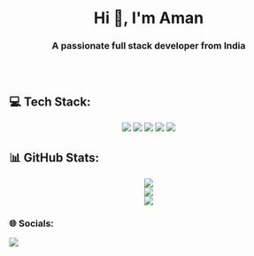 <h1 align="center">Hi 👋, I'm Aman</h1>
<h3 align="center">A passionate full stack developer from India</h3>

<br>

<p align="center">
  <a href="https://twitter.com/" target="blank">
    <img src="https://img.shields.io/twitter/follow/?logo=twitter&style=for-the-badge" alt="" />
  </a>
</p>

<h2 align="left">💻 Tech Stack:</h2>

<p align="center">
  <img src="https://img.shields.io/badge/c-%2300599C.svg?style=for-the-badge&logo=c&logoColor=white" />
  <img src="https://img.shields.io/badge/c++-%2300599C.svg?style=for-the-badge&logo=c%2B%2B&logoColor=white" />
  <img src="https://img.shields.io/badge/css3-%231572B6.svg?style=for-the-badge&logo=css3&logoColor=white" />
  <img src="https://img.shields.io/badge/html5-%23E34F26.svg?style=for-the-badge&logo=html5&logoColor=white" />
  <img src="https://img.shields.io/badge/javascript-%23323330.svg?style=for-the-badge&logo=javascript&logoColor=%23F7DF1E" />
</p>

<h2 align="left">📊 GitHub Stats:</h2>

<p align="center">
  <img src="https://github-readme-stats.vercel.app/api?username=imamanjangra&theme=transparent&hide_border=false&include_all_commits=false&count_private=false" /><br/>
  <img src="https://nirzak-streak-stats.vercel.app/?user=imamanjangra&theme=transparent&hide_border=false" /><br/>
  <img src="https://github-readme-stats.vercel.app/api/top-langs/?username=imamanjangra&theme=transparent&hide_border=false&include_all_commits=false&count_private=false&layout=compact" />
</p>



<h3 align="left">🌐 Socials:</h3>

<p align="left">
  <a href="mailto:Imamanjangra@gmail.com">
    <img src="https://img.shields.io/badge/Email-D14836?logo=gmail&logoColor=white" />
  </a>
</p>
